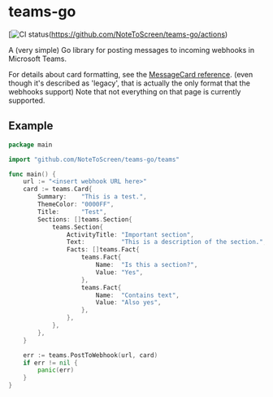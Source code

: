 # teams-go
[![CI status](https://github.com/NoteToScreen/teams-go/workflows/CI/badge.svg)(https://github.com/NoteToScreen/teams-go/actions)

A (very simple) Go library for posting messages to incoming webhooks in Microsoft Teams.

For details about card formatting, see the [MessageCard reference](https://docs.microsoft.com/en-us/outlook/actionable-messages/message-card-reference). (even though it's described as 'legacy', that is actually the only format that the webhooks support) Note that not everything on that page is currently supported.

## Example
```go
package main

import "github.com/NoteToScreen/teams-go/teams"

func main() {
	url := "<insert webhook URL here>"
	card := teams.Card{
		Summary:    "This is a test.",
		ThemeColor: "0000FF",
		Title:      "Test",
		Sections: []teams.Section{
			teams.Section{
				ActivityTitle: "Important section",
				Text:          "This is a description of the section.",
				Facts: []teams.Fact{
					teams.Fact{
						Name:  "Is this a section?",
						Value: "Yes",
					},
					teams.Fact{
						Name:  "Contains text",
						Value: "Also yes",
					},
				},
			},
		},
	}

	err := teams.PostToWebhook(url, card)
	if err != nil {
		panic(err)
	}
}
```